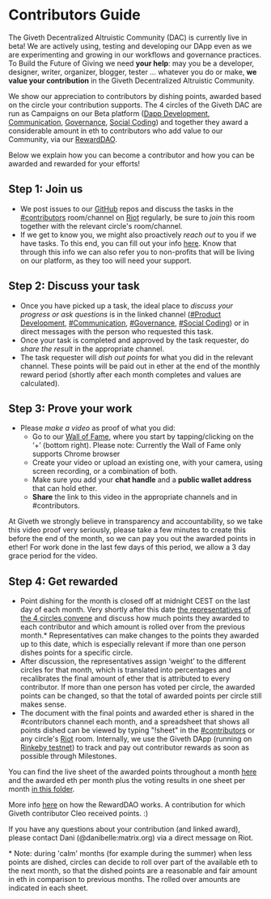 # Contributors Guide

The Giveth Decentralized Altruistic Community (DAC) is currently live in beta! We are actively using, testing and developing our DApp even as we are experimenting and growing in our workflows and governance practices. To Build the Future of Giving we need **your help**: may you be a developer, designer, writer, organizer, blogger, tester ... whatever you do or make, **we value your contribution** in the Giveth Decentralized Altruistic Community.

We show our appreciation to contributors by dishing points, awarded based on the circle your contribution supports. The 4 circles of the Giveth DAC are run as Campaigns on our Beta platform ([Dapp Development](https://beta.giveth.io/campaigns/5b39d45e14cec916d00dab20), [Communication](https://beta.giveth.io/campaigns/5b3789513a65c31e4e4e8328), [Governance](https://beta.giveth.io/campaigns/5b37e5caa239ac21b383d4dd), [Social Coding](https://beta.giveth.io/campaigns/5b3b3a34329bc64ae74d13cd)) and together they award a considerable amount in eth to contributors who add value to our Community, via our [RewardDAO](https://beta.giveth.io/campaigns/5b3d9746329bc64ae74d1424). 

Below we explain how you can become a contributor and how you can be awarded and rewarded for your efforts! 

## Step 1: Join us

  - We post issues to our [GitHub](https://github.com/giveth) repos and discuss the tasks in the [#contributors](https://riot.im/app/#/room/#giveth-contributors:matrix.org) room/channel on [Riot](https://riot.im/app/#/group/+giveth:matrix.org) regularly, be sure to *join* this room together with the relevant circle's room/channel.
  - If we get to know you, we might also proactively *reach out* to you if we have tasks. To this end, you can fill out your info [here](http://bit.ly/GivethMaker). Know that through this info we can also refer you to non-profits that will be living on our platform, as they too will need your support.

## Step 2: Discuss your task

  - Once you have picked up a task, the ideal place to *discuss your progress or ask questions* is in the linked channel ([#Product Development](https://riot.im/app/#/room/#giveth-product-development:matrix.org), [#Communication](https://riot.im/app/#/room/#giveth-communication:matrix.org), [#Governance](https://riot.im/app/#/room/#giveth-governance:matrix.org), [#Social Coding](https://riot.im/app/#/room/#giveth-social-coding:matrix.org)) or in direct messages with the person who requested this task.
  - Once your task is completed and approved by the task requester, do *share the result* in the appropriate channel.
  - The task requester will *dish out points* for what you did in the relevant channel. These points will be paid out in ether at the end of the monthly reward period (shortly after each month completes and values are calculated).

## Step 3: Prove your work

  - Please *make a video* as proof of what you did:
    - Go to our [Wall of Fame](https://fame.giveth.io/), where you start by tapping/clicking on the ‘+’ (bottom right). Please note: Currently the Wall of Fame only supports Chrome browser
    - Create your video or upload an existing one, with your camera, using screen recording, or a combination of both.
    - Make sure you add your **chat handle** and a **public wallet address** that can hold ether.
    - **Share** the link to this video in the appropriate channels and in #contributors.

At Giveth we strongly believe in transparency and accountability, so we take this video proof very seriously, please take a few minutes to create this before the end of the month, so we can pay you out the awarded points in ether! For work done in the last few days of this period, we allow a 3 day grace period for the video.

## Step 4: Get rewarded

  - Point dishing for the month is closed off at midnight CEST on the last day of each month. Very shortly after this date [the representatives of the 4 circles convene](https://medium.com/giveth/how-rewarddao-works-aka-what-are-points-7388f70269a) and discuss how much points they awarded to each contributor and which amount is rolled over from the previous month.* Representatives can make changes to the points they awarded up to this date, which is especially relevant if more than one person dishes points for a specific circle. 
  - After discussion, the representatives assign ‘weight’ to the different circles for that month, which is translated into percentages and recalibrates the final amount of ether that is attributed to every contributor. If more than one person has voted per circle, the awarded points can be changed, so that the total of awarded points per circle still makes sense. 
  - The document with the final points and awarded ether is shared in the #contributors channel each month, and a spreadsheet that shows all points dished can be viewed by typing "!sheet" in the [#contributors](https://riot.im/app/#/room/#giveth-contributors:matrix.org) or any circle's [Riot](https://riot.im/app/#/group/+giveth:matrix.org) room. Internally, we use the Giveth DApp (running on [Rinkeby testnet](https://medium.com/giveth/tackling-ethereum-scalability-issues-29bd700b5060)) to track and pay out contributor rewards as soon as possible through Milestones. 

You can find the live sheet of the awarded points throughout a month [here](https://docs.google.com/spreadsheets/d/12cblUYuYq4NwZX7JdRo0-NWnrOxlDy-XCbvF3ugzb2c/edit?usp=sharing) and the awarded eth per month plus the voting results in one sheet per month [in this folder](https://drive.google.com/open?id=0B2gzflwFITCBdmYyb1BJcVp5bjg).

More info [here](https://medium.com/giveth/how-rewarddao-works-aka-what-are-points-7388f70269a) on how the RewardDAO works. A contribution for which Giveth contributor Cleo received points. :)

If you have any questions about your contribution (and linked award), please contact Dani (@danibelle:matrix.org) via a direct message on Riot.

&ast; Note: during 'calm' months (for example during the summer) when less points are dished, circles can decide to roll over part of the available eth to the next month, so that the dished points are a reasonable and fair amount in eth in comparison to previous months. The rolled over amounts are indicated in each sheet.
